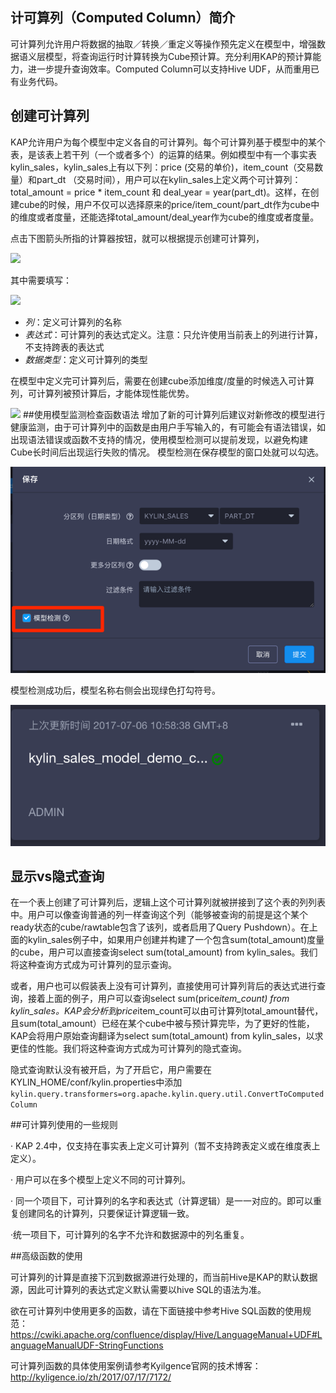## 计可算列（Computed Column）简介

可计算列允许用户将数据的抽取／转换／重定义等操作预先定义在模型中，增强数据语义层模型，将查询运行时计算转换为Cube预计算。充分利用KAP的预计算能力，进一步提升查询效率。Computed Column可以支持Hive UDF，从而重用已有业务代码。


## 创建可计算列

KAP允许用户为每个模型中定义各自的可计算列。每个可计算列基于模型中的某个表，是该表上若干列（一个或者多个）的运算的结果。例如模型中有一个事实表kylin_sales，kylin_sales上有以下列：price (交易的单价)，item_count（交易数量）和part_dt （交易时间），用户可以在kylin_sales上定义两个可计算列：total_amount = price * item_count 和 deal_year = year(part_dt)。这样，在创建cube的时候，用户不仅可以选择原来的price/item_count/part_dt作为cube中的维度或者度量，还能选择total_amount/deal_year作为cube的维度或者度量。

点击下图箭头所指的计算器按钮，就可以根据提示创建可计算列，

![](images/computed_column_cn.1.png)

其中需要填写：

![](images/computed_column_cn.2.png)

- *列*：定义可计算列的名称
- *表达式*：可计算列的表达式定义。注意：只允许使用当前表上的列进行计算，不支持跨表的表达式
- *数据类型*：定义可计算列的类型

在模型中定义完可计算列后，需要在创建cube添加维度/度量的时候选入可计算列，可计算列被预计算后，才能体现性能优势。

![](images/computed_column_cn.3.png)
##使用模型监测检查函数语法
增加了新的可计算列后建议对新修改的模型进行健康监测，由于可计算列中的函数是由用户手写输入的，有可能会有语法错误，如出现语法错误或函数不支持的情况，使用模型检测可以提前发现，以避免构建Cube长时间后出现运行失败的情况。
模型检测在保存模型的窗口处就可以勾选。

![](images/check_model.png)

模型检测成功后，模型名称右侧会出现绿色打勾符号。

![](images/check_model_2.png)



## 显示vs隐式查询

在一个表上创建了可计算列后，逻辑上这个可计算列就被拼接到了这个表的列列表中。用户可以像查询普通的列一样查询这个列（能够被查询的前提是这个某个ready状态的cube/rawtable包含了该列，或者启用了Query Pushdown）。在上面的kylin_sales例子中，如果用户创建并构建了一个包含sum(total_amount)度量的cube，用户可以直接查询select sum(total_amount) from kylin_sales。我们将这种查询方式成为可计算列的显示查询。

或者，用户也可以假装表上没有可计算列，直接使用可计算列背后的表达式进行查询，接着上面的例子，用户可以查询select sum(price*item_count) from kylin_sales。KAP会分析到price*item_count可以由可计算列total_amount替代，且sum(total_amount）已经在某个cube中被与预计算完毕，为了更好的性能，KAP会将用户原始查询翻译为select sum(total_amount) from kylin_sales，以求更佳的性能。我们将这种查询方式成为可计算列的隐式查询。

隐式查询默认没有被开启，为了开启它，用户需要在KYLIN_HOME/conf/kylin.properties中添加`kylin.query.transformers=org.apache.kylin.query.util.ConvertToComputedColumn` 



##可计算列使用的一些规则

· KAP 2.4中，仅支持在事实表上定义可计算列（暂不支持跨表定义或在维度表上定义）。

· 用户可以在多个模型上定义不同的可计算列。

· 同一个项目下，可计算列的名字和表达式（计算逻辑）是一一对应的。即可以重复创建同名的计算列，只要保证计算逻辑一致。

·统一项目下，可计算列的名字不允许和数据源中的列名重复。



##高级函数的使用

可计算列的计算是直接下沉到数据源进行处理的，而当前Hive是KAP的默认数据源，因此可计算列的表达式定义默认需要以hive SQL的语法为准。

欲在可计算列中使用更多的函数，请在下面链接中参考Hive SQL函数的使用规范：
https://cwiki.apache.org/confluence/display/Hive/LanguageManual+UDF#LanguageManualUDF-StringFunctions

可计算列函数的具体使用案例请参考Kyilgence官网的技术博客：http://kyligence.io/zh/2017/07/17/7172/



